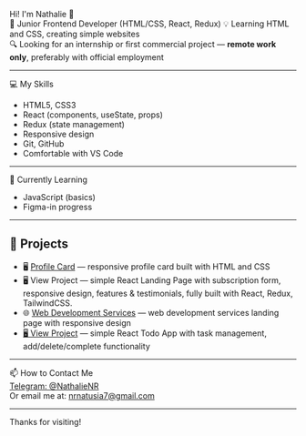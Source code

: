 Hi! I'm Nathalie 👋  
🎯 Junior Frontend Developer (HTML/CSS, React, Redux) 
💡 Learning HTML and CSS, creating simple websites  
🔍 Looking for an internship or first commercial project — **remote work only**, preferably with official employment

---

💻 My Skills  
- HTML5, CSS3
- React (components, useState, props)
- Redux (state management)
- Responsive design  
- Git, GitHub  
- Comfortable with VS Code

---

🌱 Currently Learning  
- JavaScript (basics)  
- Figma-in progress

---

## 📌 Projects  
- 🖥️ [Profile Card](https://nrnatalie.github.io/Profile-card/) — responsive profile card built with HTML and CSS
- 🖥️ View Project
 — simple React Landing Page with subscription form, responsive design, features & testimonials, fully built with React, Redux, TailwindCSS.
- 🌐 [Web Development Services](https://nrnatalie.github.io/Web-development-services/) — web development services landing page with responsive design
- [🖥️ View Project](https://my-todo-coral-nu.vercel.app/)  — simple React Todo App with task management, add/delete/complete functionality

---

📫 How to Contact Me  
[Telegram: @NathalieNR](https://t.me/NathalieNR)  
Or email me at: nrnatusia7@gmail.com

---

Thanks for visiting!
